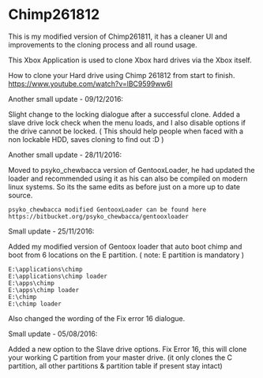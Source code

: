 # Chimp261812
This is my modified version of Chimp261811, it has a cleaner UI and improvements to the cloning process and all round usage.

This Xbox Application is used to clone Xbox hard drives via the Xbox itself.

How to clone your Hard drive using Chimp 261812 from start to finish.
https://www.youtube.com/watch?v=lBC9599ww6I


Another small update - 09/12/2016:

Slight change to the locking dialogue after a successful clone.
Added a slave drive lock check when the menu loads, and I also disable options if the drive cannot be locked.
( This should help people when faced with a non lockable HDD, saves cloning to find out :D )

	
Another small update - 28/11/2016:

Moved to psyko_chewbacca version of GentooxLoader, he had updated the loader and recommended using it as his can also be compiled on modern linux systems.
So its the same edits as before just on a more up to date source.
	
	psyko_chewbacca modified GentooxLoader can be found here
	https://bitbucket.org/psyko_chewbacca/gentooxloader


Small update - 25/11/2016:

Added my modified version of Gentoox loader that auto boot chimp and boot from 6 locations on the E partition.
( note: E partition is mandatory )

	E:\applications\chimp
	E:\applications\chimp loader
	E:\apps\chimp
	E:\apps\chimp loader
	E:\chimp
	E:\chimp loader

Also changed the wording of the Fix error 16 dialogue.


Small update - 05/08/2016:

Added a new option to the Slave drive options.
Fix Error 16, this will clone your working C partition from your master drive.
(it only clones the C partition, all other partitions & partition table if present stay intact)